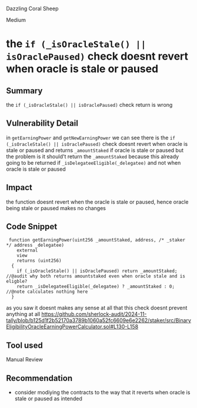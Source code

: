 Dazzling Coral Sheep

Medium

# the `if (_isOracleStale() || isOraclePaused)` check doesnt revert when oracle is stale or paused

## Summary
the `if (_isOracleStale() || isOraclePaused)` check return is wrong 
## Vulnerability Detail
in `getEarningPower` and `getNewEarningPower` we can see there is the `if (_isOracleStale() || isOraclePaused)` check doesnt revert when oracle is stale or paused and returns `_amountStaked` if oracle is stale or paused but the problem is it should't return the `_amountStaked` because this already going to be returned if `_isDelegateeEligible(_delegatee)` and not when oracle is stale or paused 
## Impact
the function doesnt revert when the oracle is stale or paused, hence oracle being stale or paused makes no changes 
## Code Snippet
```solidity 
 function getEarningPower(uint256 _amountStaked, address, /* _staker */ address _delegatee) 
    external
    view
    returns (uint256)
  {
    if (_isOracleStale() || isOraclePaused) return _amountStaked; //@audit why both returns amountstaked even when oracle stale and is eligble?
    return _isDelegateeEligible(_delegatee) ? _amountStaked : 0; //@note calculates nothing here
  }

```

as you saw it doesnt makes any sense at all that this check doesnt prevent anything at all
https://github.com/sherlock-audit/2024-11-tally/blob/b125d1f2b52170a3789b1060a52fc6609e6e2262/staker/src/BinaryEligibilityOracleEarningPowerCalculator.sol#L130-L158
## Tool used

Manual Review

## Recommendation

- consider modiying the contracts to the way that it reverts when oracle is stale or paused as intended